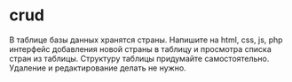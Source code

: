 # crud 
В таблице базы данных хранятся страны. Напишите на html, css, js, php интерфейс добавления новой страны в таблицу и просмотра списка стран из таблицы.
Структуру таблицы придумайте самостоятельно. Удаление и редактирование делать не нужно.
